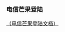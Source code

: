 ### 电信芒果登陆
[（电信芒果登陆文档）](http://git.pukkasoft.cn/seeingtv_epg/qing-hai-mangguo/blob/master/doc/%E4%BA%A7%E5%93%81%E8%AE%BE%E8%AE%A1%E6%96%87%E6%A1%A3/%E8%8A%92%E6%9E%9CTV%E8%BF%90%E8%90%A5%E5%95%86%E9%A1%B9%E7%9B%AE%E4%BA%A7%E5%93%81%E9%9C%80%E6%B1%82%E8%AF%B4%E6%98%8E%E4%B9%A6V1.5-WEB-%E9%9D%92%E6%B5%B7%E7%94%B5%E4%BF%A1.pdf)